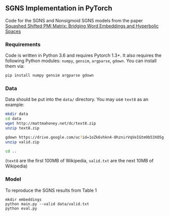 ## SGNS Implementation in PyTorch
Code for the SGNS and Nonsigmoid SGNS models from the paper [Squashed Shifted PMI Matrix: Bridging Word Embeddings and Hyperbolic Spaces](https://arxiv.org/abs/2002.12005)

### Requirements
Code is written in Python 3.6 and requires Pytorch 1.3+. It also requires the following Python modules: `numpy`, `gensim`, `argparse`, `gdown`. You can install them via:
```bash
pip install numpy gensim argparse gdown
```

### Data
Data should be put into the `data/` directory. You may use `text8` as an example:
```bash
mkdir data
cd data
wget http://mattmahoney.net/dc/text8.zip
unzip text8.zip

gdown https://drive.google.com/uc?id=1oZk6vhkn4-0hznirVqVeIGtm9b53XO5g
unzip valid.zip

cd ..
```
(`text8` are the first 100MB of Wikipedia, `valid.txt` are the next 10MB of Wikipedia)

### Model
To reproduce the SGNS results from Table 1
```
mkdir embeddings
python main.py --valid data/valid.txt
python eval.py
```
